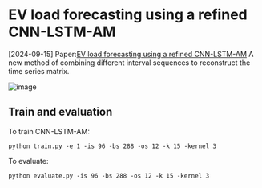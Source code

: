 # EV load forecasting using a refined CNN-LSTM-AM
[2024-09-15] Paper:[EV load forecasting using a refined CNN-LSTM-AM](https://www.sciencedirect.com/science/article/pii/S0378779624009763)
A new method of combining different interval sequences to reconstruct the time series matrix. 

![image](https://github.com/user-attachments/assets/24583c41-779d-4972-b249-fab334efd2e6)
## Train and evaluation

To train CNN-LSTM-AM:

```shell
python train.py -e 1 -is 96 -bs 288 -os 12 -k 15 -kernel 3
```

To evaluate:

```shell
python evaluate.py -is 96 -bs 288 -os 12 -k 15 -kernel 3
```
